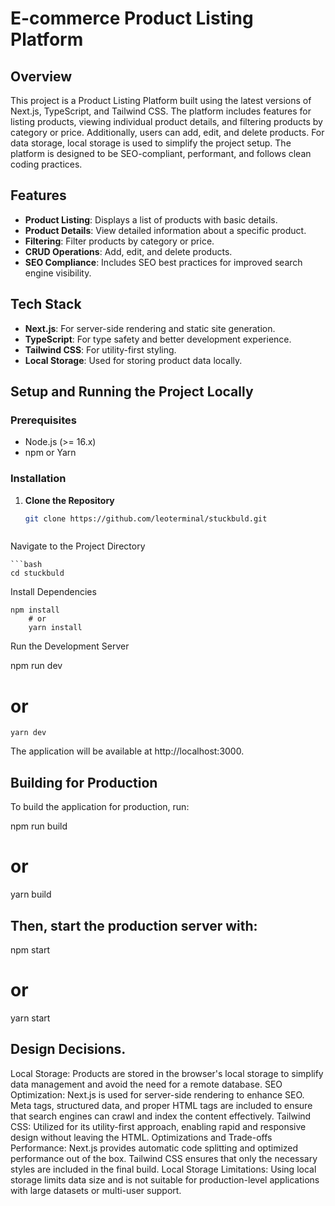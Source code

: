 # E-commerce Product Listing Platform

## Overview

This project is a Product Listing Platform built using the latest versions of Next.js, TypeScript, and Tailwind CSS. The platform includes features for listing products, viewing individual product details, and filtering products by category or price. Additionally, users can add, edit, and delete products. For data storage, local storage is used to simplify the project setup. The platform is designed to be SEO-compliant, performant, and follows clean coding practices.

## Features

- **Product Listing**: Displays a list of products with basic details.
- **Product Details**: View detailed information about a specific product.
- **Filtering**: Filter products by category or price.
- **CRUD Operations**: Add, edit, and delete products.
- **SEO Compliance**: Includes SEO best practices for improved search engine visibility.

## Tech Stack

- **Next.js**: For server-side rendering and static site generation.
- **TypeScript**: For type safety and better development experience.
- **Tailwind CSS**: For utility-first styling.
- **Local Storage**: Used for storing product data locally.

## Setup and Running the Project Locally

### Prerequisites

- Node.js (>= 16.x)
- npm or Yarn

### Installation

1. **Clone the Repository**

   ```bash
   git clone https://github.com/leoterminal/stuckbuld.git

   

Navigate to the Project Directory

    ```bash 
    cd stuckbuld

Install Dependencies

    npm install
        # or
        yarn install

Run the Development Server

   npm run dev
   # or
    yarn dev

The application will be available at http://localhost:3000.

## Building for Production
To build the application for production, run:


npm run build
# or
yarn build


## Then, start the production server with:

npm start
# or
 yarn start


## Design Decisions.

 Local Storage: Products are stored in the browser's local storage to simplify data management and avoid the need for a remote database.
 SEO Optimization: Next.js is used for server-side rendering to enhance SEO. Meta tags, structured data, and proper HTML tags are included to ensure that search engines can crawl and index the content effectively.
 Tailwind CSS: Utilized for its utility-first approach, enabling rapid and responsive design without leaving the HTML.
 Optimizations and Trade-offs
 Performance: Next.js provides automatic code splitting and optimized performance out of the box. Tailwind CSS ensures that only the necessary styles are included in the final build.
 Local Storage Limitations: Using local storage limits data size and is not suitable for production-level applications with large datasets or multi-user support.